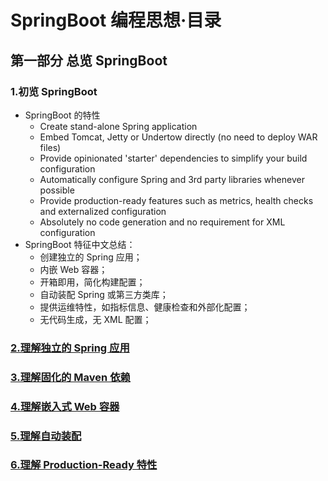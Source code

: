 # SpringBoot 编程思想·目录

## 第一部分 总览 SpringBoot

### 1.初览 SpringBoot

+ SpringBoot 的特性
    + Create stand-alone Spring application
    + Embed Tomcat, Jetty or Undertow directly (no need to deploy WAR files)
    + Provide opinionated 'starter' dependencies to simplify your build configuration
    + Automatically configure Spring and 3rd party libraries whenever possible
    + Provide production-ready features such as metrics, health checks and externalized configuration
    + Absolutely no code generation and no requirement for XML configuration
+ SpringBoot 特征中文总结：
    + 创建独立的 Spring 应用；
    + 内嵌 Web 容器；
    + 开箱即用，简化构建配置；
    + 自动装配 Spring 或第三方类库；
    + 提供运维特性，如指标信息、健康检查和外部化配置；
    + 无代码生成，无 XML 配置；

### [2.理解独立的 Spring 应用]()

### [3.理解固化的 Maven 依赖]()

### [4.理解嵌入式 Web 容器]()

### [5.理解自动装配]()

### [6.理解 Production-Ready 特性]()